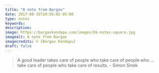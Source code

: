 ```yaml
---
title: "A note from Bargav"
date: 2017-08-16T20:56:02-05:00
type: notes
keywords:
description:
image: https://bargavkondapu.com/images/bk-notes-square.jpg
imagealt: A note from Bargav
imagecredits: © [Bargav Kondapu]
draft: false
---
```

[comment]: # (A note is any quick thought, quote, one-liners or a simple tweet. )

>A good leader takes care of people who take care of people who ... take care of people who take care of results. - Simon Sinek
